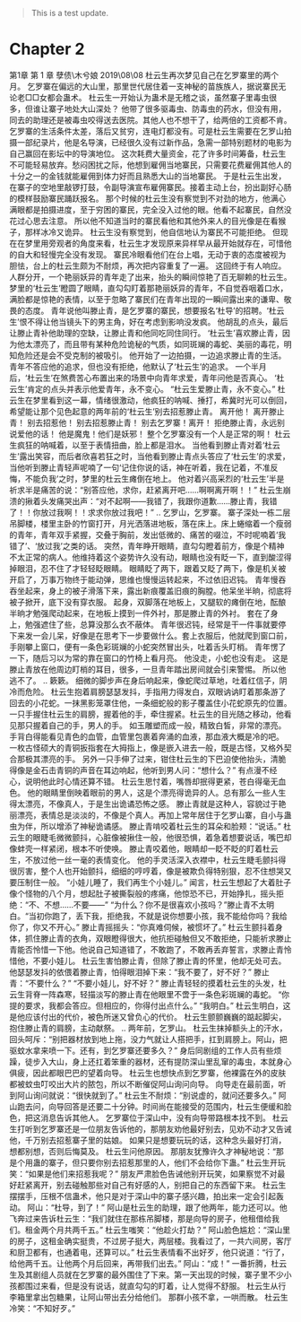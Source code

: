 > This is a test update.
# Chapter 2

第1章 第 1 章
孽债\\木兮娘
2019\08\08
杜云生再次梦见自己在乞罗寨里的两个月。
乞罗寨在偏远的大山里，那里世代居住着一支神秘的苗族族人，据说寨民无论老□□女都会蛊术。
杜云生一开始认为蛊术是无稽之谈，虽然寨子里毒虫很多，但谁让寨子地处大山深处？
他带了很多驱毒虫、防毒虫的药水，但没有用，同去的助理还是被毒虫咬得送去医院。其他人也不想干了，给两倍的工资都不肯。
乞罗寨的生活条件太差，落后又贫穷，连电灯都没有。可是杜云生需要在乞罗山拍摄一部纪录片，他是名导演，已经很久没有过新作品，急需一部特别题材的电影为自己赢回在影坛中的导演地位。
这次耗费大量资金，花了许多时间筹备，杜云生不可能轻易放弃。愁闷困扰之际，他想到雇佣当地寨民，只需要花费雇佣其他人的十分之一的金钱就能雇佣到体力好而且熟悉大山的当地寨民。
于是杜云生出发，在寨子的空地里敲锣打鼓，令副导演宣布雇佣寨民。接着主动上台，扮出副好心肠的模样鼓励寨民踊跃报名。
那个时候的杜云生没有察觉到不对劲的地方，他满心满眼都是拍摄进度，至于穷困的寨民，完全没入过他的眼。他看不起寨民，自然没花过心思去注意。
所以他不知道当时的寨民看他和其他外来人的目光像是在看猴子，那样冰冷又诡异。
杜云生没有察觉到，他自信地认为寨民不可能拒绝。
但现在在梦里用旁观者的角度来看，杜云生才发现原来异样早从最开始就存在，可惜他的自大和轻慢完全没有发现。
寨民冷眼看他们在台上唱，无动于衷的态度被视为胆怯，台上的杜云生颇为不耐烦，再次把内容重复了一遍。
这回终于有人响应。
人群分开，一个艳丽妖异的青年走了出来，抬头的瞬间惊艳了百无聊赖的杜云生。
梦里的‘杜云生’瞪圆了眼睛，直勾勾盯着那艳丽妖异的青年，不自觉吞咽着口水，满脸都是惊艳的表情，以至于忽略了寨民们在青年出现的一瞬间露出来的谦卑、敬畏的态度。
青年说他叫滕止青，是乞罗寨的寨民，想要报名‘杜导’的招聘。‘杜云生’恨不得让他当镜头下的男主角，好在考虑到影响没发疯。
他胡乱的点头，最后让滕止青补他助理的空缺，让滕止青和他同吃同住同行。
‘杜云生’喜欢滕止青，因为他太漂亮了，而且带有某种危险诡秘的气质，如同斑斓的毒蛇、美丽的毒花，明知危险还是会不受克制的被吸引。
他开始了一边拍摄，一边追求滕止青的生活。
青年不答应他的追求，但也没有拒绝，他默认了‘杜云生’的追求。
一个半月后，‘杜云生’在煞费苦心布置出来的场景中向青年求爱，青年问他是否真心。
‘杜云生’肯定的点头并表示他爱青年，永不变心。
“杜云生爱滕止青，永不变心。”
杜云生在梦里看到这一幕，情绪很激动，他疯狂的呐喊、捶打，希冀时光可以倒回，希望能让那个见色起意的两年前的‘杜云生’别去招惹滕止青。
离开他！
离开滕止青！
别去招惹他！
别去招惹滕止青！
别去乞罗寨！离开！
拒绝滕止青，永远别说爱他的话！
他是魔鬼！他们是妖邪！
整个乞罗寨没有一个人是正常的啊！
杜云生疯狂的呐喊着，以至于表情扭曲，脸上都是泪水。
当他看到滕止青对着‘杜云生’露出笑容，而后者欣喜若狂之时，当他看到滕止青点头答应了‘杜云生’的求爱，当他听到滕止青轻声呢喃了一句‘记住你说的话，神在听着，我在记着，不准反悔，不能负我’之时，梦里的杜云生瘫倒在地上。
他对着兴高采烈的‘杜云生’半是祈求半是痛苦的说：“别答应他，求你，赶紧离开吧……啊啊离开啊！！”
杜云生崩溃的揪着头发痛哭出声：“对不起啊——我错了，我跟你道歉……滕止青，我错了！！你放过我啊！！求求你放过我吧！”
..
乞罗山，乞罗寨。
寨子深处一栋二层吊脚楼，楼里主卧的竹窗打开，月光洒落进地板，落在床上。床上蜷缩着一个瘦弱的青年，青年双手紧握，交叠于胸前，发出低微的、痛苦的啜泣，不时呢喃着‘我错了’、‘放过我’之类的话。
突然，青年睁开眼睛，直勾勾瞪着前方，像是个精神不太正常的病人。他维持着这个姿势许久没有动，眼睛也没有眨一下，直到酸涩得掉眼泪，忍不住了才轻轻眨眼睛。
眼睛眨了两下，跟着又眨了两下，像是机关被开启了，万事万物终于能动弹，思维也慢慢运转起来，不过依旧迟钝。
青年慢吞吞坐起来，身上的被子滑落下来，露出新痕覆盖旧痕的胸膛。他呆坐半晌，彻底将被子掀开，底下没有穿衣服。
起身，双脚落在地板上，又腿软的瘫倒在地，酝酿半晌才勉强爬动起来，在地板上摸到一件外衬，那是滕止青的外衬。
套在了身上，勉强遮住了些，总算没那么衣不蔽体。
青年很迟钝，经常是干一件事就要停下来发一会儿呆，好像是在思考下一步要做什么。套上衣服后，他就爬到窗口前，手刚攀上窗口，便有一条色彩斑斓的小蛇突然冒出头，吐着舌头盯梢。
青年愣了一下，随后习以为常的靠在窗口的竹椅上看月亮。
他没走，小蛇也没有走。
这是滕止青放在他周边盯梢的耳目，很多，一旦青年踏出房间就会引来警惕。
所以他逃不了。
..
簌簌。
细微的脚步声在身后响起来，像蛇爬过草地，吐着红信子，阴冷而危险。
杜云生抱着肩膀瑟瑟发抖，手指用力得发白，双眼讷讷盯着那条游了回去的小花蛇。一抹黑影笼罩住他，一条细蛇般的影子覆盖住小花蛇原先的位置。
一只手握住杜云生的肩膀，握着他的手，牵住握紧。杜云生的目光随之移动，他看见那只握着自己的手，男人的手。
如玉雕塑而成一般，精致白皙，非常的漂亮。手背白得能看见青色的血管，血管里包裹着奔涌的血液，那血液大概是冷的吧。
一枚古怪硕大的青铜扳指套在大拇指上，像是嵌入进去一般，既是古怪，又格外契合那极其漂亮的手。
另外一只手伸了过来，钳住杜云生的下巴迫使他抬头，清脆得像是金石击青铜的声音在耳边响起，他听到男人问：“想什么？”
有点漫不经心，说明他此时心情还算不错。
杜云生思忖着，嘴唇却抿得更紧，苍白得毫无血色。
他的眼睛里倒映着眼前的男人，这是个漂亮得诡异的人。总有那么一些人生得太漂亮，不像真人，于是生出诡谲恐怖之感。
滕止青就是这种人，容貌过于艳丽漂亮，表情总是淡淡的，不像是个真人。再加上常年居住于乞罗山寨，自小与蛊虫为伴，所以增添了神秘诡谲感。
滕止青啃咬着杜云生的耳朵和脸颊：“说话。”
杜云生的眼睫毛微微颤抖，心脏像被揪住一般，他很恐惧，着急着想要说话，嘴巴却像蚌壳一样紧闭，根本不听使唤。
滕止青咬着他，眼睛却一眨不眨的盯着杜云生，不放过他一丝一毫的表情变化。
他的手灵活深入衣襟中，杜云生睫毛颤抖得很厉害，整个人也开始颤抖，细细的哼哼着，像是被欺负得特别狠，忍不住想哭又要压制住一般。
“小娃儿睡了，我们再生个小娃儿。”
闻言，杜云生想起了大着肚子像个怪物的八个月，想起肚子被撕裂般的疼痛，他惊恐不已，开始挣扎，摇头拒绝：“不、不想……不要——”
“为什么？你不是很喜欢小孩吗？”滕止青不太明白。“当初你跑了，丢下我，拒绝我，不就是说你想要小孩，我不能给你吗？我给你了，你又不开心。”
滕止青摇摇头：“你真难伺候，被惯坏了。”
杜云生颤抖着身体，抓住滕止青的衣角，双眼瞪得很大，他抗拒碰触但又不敢拒绝，只能祈求滕止青能否怜惜一下他。他说自己知道错了，不敢跑了，不敢再丢弃誓言，求滕止青怜惜他，不要小娃儿。
杜云生害怕滕止青，但除了滕止青的怀里，他却无处可去。
他瑟瑟发抖的依偎着滕止青，怕得眼泪掉下来：“我不要了，好不好？”
滕止青：“不要什么？”
“不要小娃儿，好不好？”
滕止青轻轻的摸着杜云生的头发，杜云生背脊一阵森寒，轻描淡写的滕止青在他眼里不啻于一条色彩斑斓的毒蛇。
“你提的要求，我都会答应。但相应的，你得付出点什么。”
“我明白。”
杜云生明白，这是他应该付出的代价，被色所迷又曾负心的代价。
杜云生颤颤巍巍的踮起脚尖，抱住滕止青的肩膀，主动献祭。
..
两年前，乞罗山。
杜云生抹掉额头上的汗水，回头呵斥：“别把器材放到地上拖，没力气就让人搭把手，扛到肩膀上。阿山，把驱蚊水拿来喷一下。还有，到乞罗寨还要多久？”
身后同剧组的工作人员有些烦躁，徒步入大山，身上还扛着笨重的器材，还有提防深山里乱窜的毒虫，本就身心俱疲，因此都眼巴巴的望着向导。
杜云生也想快点到乞罗寨，他裸露在外的皮肤都被蚊虫叮咬出大片的脓包，所以不断催促阿山询问向导。
向导走在最前面，听到阿山询问就说：“很快就到了。”
杜云生不耐烦：“别说虚的，就问还要多久。”
阿山跑去问，向导回答是还要二十分钟。时间尚在能接受的范围内，杜云生便缓和脸色，把这消息告诉其他人。
乞罗寨位于深山中，没有向导带路根本找不到。
杜云生打听到乞罗寨还是一位朋友告诉他的，那朋友劝他最好别去，见劝不动才又告诫他，千万别去招惹寨子里的姑娘。
如果只是想要玩玩的话，这种念头最好打消，想都别想，否则后悔莫及。
杜云生问他原因。
那朋友犹豫许久才神秘地说：“那是个用蛊的寨子，但只要你别去招惹那里的人，他们不会给你下蛊。”
杜云生开玩笑：“如果是他们来招惹我呢？”
朋友严肃脸色告诫他别开玩笑，如果察觉不对最好赶紧离开，别去碰触那些对自己有好感的人，别把自己的东西留下来。
杜云生摆摆手，压根不信蛊术，他只是对于深山中的寨子感兴趣，拍出来一定会引起轰动。
阿山：“杜导，到了！”
阿山是杜云生的助理，跟了他两年，能力还可以。他飞奔过来告诉杜云生：“我们就住在那栋吊脚楼，那是向导的房子，他租借给我们。租金两个月共两千五。”
杜云生嗤笑：“他趁火打劫？”
阿山脸色尴尬：“深山里的房子，这租金确实挺贵，不过房子挺大，两层楼。我看过了，一共六间房，客厅和厨卫都有，也通着电，还算可以。”
杜云生表情看不出好歹，他只说道：“行了，给他两千五。让他两个月后回来，再带我们出去。”
阿山：“成！”
一番折腾，杜云生及其剧组人员就在乞罗寨的最外围住了下来。第一天出现的时候，寨子里不少小孩都围过来看，但是没有说话，就直勾勾的盯着，让人觉得不舒服。
杜云生从行李箱里拿出包糖果，让阿山带出去分给他们。
那群小孩不拿，一哄而散。
杜云生冷笑：“不知好歹。”
